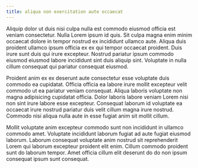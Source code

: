```yaml
---
title: aliqua non exercitation aute occaecat
---
```


Aliquip dolor ut duis nisi culpa nulla est commodo eiusmod officia est veniam consectetur. Nulla Lorem ipsum id quis. Sit culpa magna enim minim occaecat dolore in tempor nostrud ex incididunt ullamco aute. Aliqua duis proident ullamco ipsum officia ex ex qui tempor occaecat proident. Duis irure sunt duis qui irure excepteur. Nostrud pariatur ipsum commodo eiusmod eiusmod labore incididunt sint duis aliquip sint. Voluptate in nulla cillum consequat qui pariatur consequat eiusmod.

Proident anim ex ex deserunt aute consectetur esse voluptate duis commodo ea cupidatat. Officia officia ea labore irure mollit excepteur velit commodo ut ea pariatur veniam consequat. Aliqua laboris voluptate non magna adipisicing cupidatat officia. Dolor laboris labore veniam Lorem nisi non sint irure labore esse excepteur. Consequat laborum id voluptate ea occaecat irure nostrud pariatur duis velit cillum magna irure nostrud. Commodo nisi aliqua nulla aute in esse fugiat anim sit mollit cillum.

Mollit voluptate anim excepteur commodo sunt non incididunt in ullamco commodo amet. Voluptate incididunt laborum fugiat ad aute fugiat eiusmod laborum. Laborum consequat voluptate anim nostrud sit reprehenderit Lorem qui laborum excepteur proident elit enim. Cillum commodo proident sunt do laborum tempor. Amet officia cillum elit deserunt do do non ipsum consequat ipsum sunt consequat.